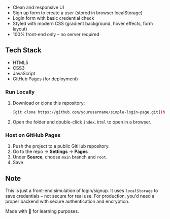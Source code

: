 - Clean and responsive UI
- Sign up form to create a user (stored in browser localStorage)
- Login form with basic credential check
- Styled with modern CSS (gradient background, hover effects, form layout)
- 100% front-end only – no server required

## Tech Stack

- HTML5
- CSS3
- JavaScript 
- GitHub Pages (for deployment)

### Run Locally

1. Download or clone this repository:
    ```bash
    [git clone https://github.com/yourusername/simple-login-page.git](https://github.com/Sravya263/Loginpage.git)
    ```

2. Open the folder and double-click `index.html` to open in a browser.

### Host on GitHub Pages

1. Push the project to a public GitHub repository.
2. Go to the repo → **Settings** → **Pages**
3. Under **Source**, choose `main` branch and `root`.
4. Save 

## Note

This is just a front-end simulation of login/signup. It uses `localStorage` to save credentials – not secure for real use. For production, you'd need a proper backend with secure authentication and encryption.

Made with 💙 for learning purposes.
